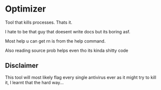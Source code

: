 
# Optimizer

Tool that kills processes. Thats it.

I hate to be that guy that doesent write docs but its boring asf.

Most help u can get rn is from the help command.

Also reading source prob helps even tho its kinda shitty code

## Disclaimer

This tool will most likely flag every single antivirus ever as it might try to kill it, I learnt that the hard way...
